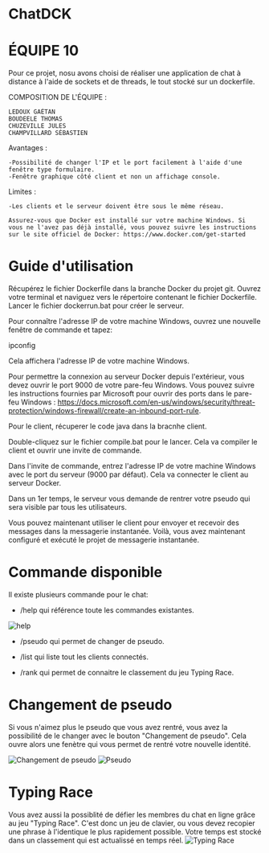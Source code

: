 # ChatDCK

# ÉQUIPE 10

Pour ce projet, nosu avons choisi de réaliser une application de chat à distance à l'aide de sockets et de threads, le tout stocké sur un dockerfile.

COMPOSITION DE L'ÉQUIPE :

    LEDOUX GAÉTAN
    BOUDEELE THOMAS
    CHUZEVILLE JULES
    CHAMPVILLARD SÉBASTIEN
    
    
  Avantages :
  
    -Possibilité de changer l'IP et le port facilement à l'aide d'une fenêtre type formulaire.
    -Fenêtre graphique côté client et non un affichage console.

  Limites :
  
    -Les clients et le serveur doivent être sous le même réseau.
    
    Assurez-vous que Docker est installé sur votre machine Windows. Si vous ne l'avez pas déjà installé, vous pouvez suivre les instructions sur le site officiel de Docker: https://www.docker.com/get-started

# Guide d'utilisation

Récupérez le fichier Dockerfile dans la branche Docker du projet git.
Ouvrez votre terminal et naviguez vers le répertoire contenant le fichier Dockerfile.
Lancer le fichier dockerrun.bat pour créer le serveur.

Pour connaître l'adresse IP de votre machine Windows, ouvrez une nouvelle fenêtre de commande et tapez:

ipconfig

Cela affichera l'adresse IP de votre machine Windows.

Pour permettre la connexion au serveur Docker depuis l'extérieur, vous devez ouvrir le port 9000 de votre pare-feu Windows. Vous pouvez suivre les instructions fournies par Microsoft pour ouvrir des ports dans le pare-feu Windows : https://docs.microsoft.com/en-us/windows/security/threat-protection/windows-firewall/create-an-inbound-port-rule.

Pour le client, récuperer le code java dans la bracnhe client.

Double-cliquez sur le fichier compile.bat pour le lancer. Cela va compiler le client et ouvrir une invite de commande.

Dans l'invite de commande, entrez l'adresse IP de votre machine Windows avec le port du serveur (9000 par défaut).
Cela va connecter le client au serveur Docker.

Dans un 1er temps, le serveur vous demande de rentrer votre pseudo qui sera visible par tous les utilisateurs.

Vous pouvez maintenant utiliser le client pour envoyer et recevoir des messages dans la messagerie instantanée.
Voilà, vous avez maintenant configuré et exécuté le projet de messagerie instantanée.


# Commande disponible 

Il existe plusieurs commande pour le chat:
- /help qui référence toute les commandes existantes. 

![help](https://github.com/gaetanldx94/ChatDCK/assets/119732048/e343e31e-6603-4d16-b79c-3400f6a66973)

- /pseudo qui permet de changer de pseudo.


- /list qui liste tout les clients connectés.
- /rank qui permet de connaitre le classement du jeu Typing Race.

# Changement de pseudo 

Si vous n'aimez plus le pseudo que vous avez rentré, vous avez la possibilité de le changer avec le bouton "Changement de pseudo". Cela ouvre alors une fenètre qui vous permet de rentré votre nouvelle identité.

![Changement de pseudo](https://github.com/gaetanldx94/ChatDCK/assets/119732048/6e1a5d10-a19b-48b7-8a22-2775600c3f1d)
![Pseudo](https://github.com/gaetanldx94/ChatDCK/assets/119732048/c20df7fe-623f-4075-920a-59a32d47bcce)



# Typing Race

Vous avez aussi la possiblité de défier les membres du chat en ligne grâce au jeu "Typing Race". C'est donc un jeu de clavier, ou vous devez recopier une phrase à l'identique le plus rapidement possible. Votre temps est stocké dans un classement qui est actualissé en temps réel.
![Typing Race](https://github.com/gaetanldx94/ChatDCK/assets/119732048/4c77c6a3-b76b-4767-9e63-bb372b8c036f)


